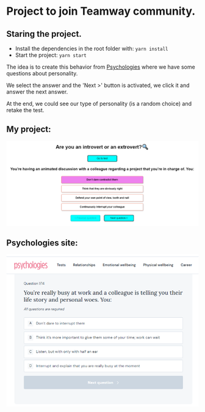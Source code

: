 # Project to join Teamway community.

## Staring the project.

* Install the dependencies in the root folder with: `yarn install`
* Start the project: `yarn start`

The idea is to create this behavior from [Psychologies](https://www.psychologies.co.uk/test/are-you-an-introvert-or-an-extrovert/?answers=#test) where we have some questions about personality.

We select the answer and the 'Next >' button is activated, we click it and answer the next answer.

At the end, we could see our type of personality (is a random choice) and retake the test.

## My project: 
![My project!](/src/assets/Example.png "My project")

## Psychologies site:
![Site!](/src/assets/Copy.png "Site")
